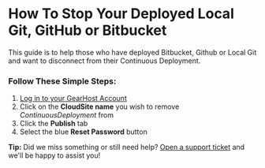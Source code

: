 # How To Stop Your Deployed Local Git, GitHub or Bitbucket
This guide is to help those who have deployed Bitbucket, Github or Local Git and want to disconnect from their Continuous Deployment.

### Follow These Simple Steps:
1. [Log in to your GearHost Account](https://my.gearhost.com/account/login)
2. Click on the **CloudSite name** you wish to remove *ContinuousDeployment* from
3. Click the **Publish** tab
4. Select the blue **Reset Password** button

**Tip:** Did we miss something or still need help? [Open a support ticket](https://www.gearhost.com/documentation/how-to-open-a-support-ticket) and we'll be happy to assist you!